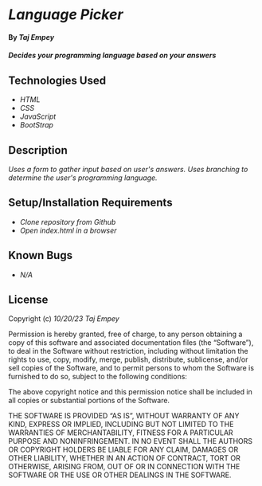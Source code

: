# _Language Picker_

#### By _**Taj Empey**_

#### _Decides your programming language based on your answers_

## Technologies Used

* _HTML_
* _CSS_
* _JavaScript_
* _BootStrap_

## Description

_Uses a form to gather input based on user's answers.  Uses branching to determine the user's programming language._

## Setup/Installation Requirements

* _Clone repository from Github_
* _Open index.html in a browser_

## Known Bugs

* _N/A_

## License

Copyright (c) _10/20/23_ _Taj Empey_

Permission is hereby granted, free of charge, to any person obtaining a copy of this software and associated documentation files (the “Software”), to deal in the Software without restriction, including without limitation the rights to use, copy, modify, merge, publish, distribute, sublicense, and/or sell copies of the Software, and to permit persons to whom the Software is furnished to do so, subject to the following conditions:

The above copyright notice and this permission notice shall be included in all copies or substantial portions of the Software.

THE SOFTWARE IS PROVIDED “AS IS”, WITHOUT WARRANTY OF ANY KIND, EXPRESS OR IMPLIED, INCLUDING BUT NOT LIMITED TO THE WARRANTIES OF MERCHANTABILITY, FITNESS FOR A PARTICULAR PURPOSE AND NONINFRINGEMENT. IN NO EVENT SHALL THE AUTHORS OR COPYRIGHT HOLDERS BE LIABLE FOR ANY CLAIM, DAMAGES OR OTHER LIABILITY, WHETHER IN AN ACTION OF CONTRACT, TORT OR OTHERWISE, ARISING FROM, OUT OF OR IN CONNECTION WITH THE SOFTWARE OR THE USE OR OTHER DEALINGS IN THE SOFTWARE.